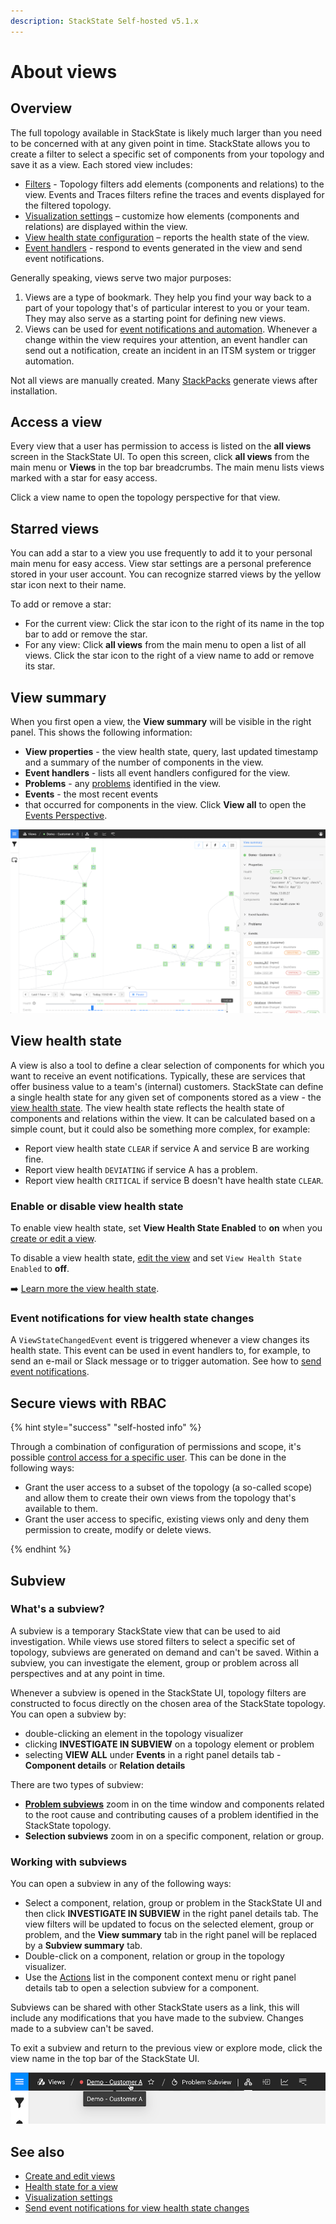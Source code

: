 ```yaml
---
description: StackState Self-hosted v5.1.x 
---
```


# About views

## Overview

The full topology available in StackState is likely much larger than you need to be concerned with at any given point in time. StackState allows you to create a filter to select a specific set of components from your topology and save it as a view. Each stored view includes:

* [Filters](../filters.md) - Topology filters add elements \(components and relations\) to the view. Events and Traces filters refine the traces and events displayed for the filtered topology.
* [Visualization settings](visualization_settings.md) – customize how elements \(components and relations\) are displayed within the view.
* [View health state configuration](about_views.md#view-health-state) – reports the health state of the view.
* [Event handlers](/use/events/event-notifications.md) - respond to events generated in the view and send event notifications.

Generally speaking, views serve two major purposes:

1. Views are a type of bookmark. They help you find your way back to a part of your topology that's of particular interest to you or your team. They may also serve as a starting point for defining new views.
2. Views can be used for [event notifications and automation](/use/events/manage-event-handlers.md). Whenever a change within the view requires your attention, an event handler can send out a notification, create an incident in an ITSM system or trigger automation.

Not all views are manually created. Many [StackPacks](../../../stackpacks/about-stackpacks.md) generate views after installation.

## Access a view

Every view that a user has permission to access is listed on the **all views** screen in the StackState UI. To open this screen, click **all views** from the main menu or **Views** in the top bar breadcrumbs. The main menu lists views marked with a star for easy access.

Click a view name to open the topology perspective for that view.

## Starred views

You can add a star to a view you use frequently to add it to your personal main menu for easy access. View star settings are a personal preference stored in your user account. You can recognize starred views by the yellow star icon next to their name.

To add or remove a star:

* For the current view: Click the star icon to the right of its name in the top bar to add or remove the star.
* For any view: Click **all views** from the main menu to open a list of all views. Click the star icon to the right of a view name to add or remove its star.

## View summary

When you first open a view, the **View summary** will be visible in the right panel. This shows the following information:

* **View properties** - the view health state, query, last updated timestamp and a summary of the number of components in the view.
* **Event handlers** - lists all event handlers configured for the view.
* **Problems** - any [problems](../../problem-analysis/about-problems.md) identified in the view.
* **Events** - the most recent events 
* that occurred for components in the view. Click **View all** to open the [Events Perspective](../perspectives/events_perspective.md).

![View summary tab](/.gitbook/assets/v51_view_summary.png)

## View health state

A view is also a tool to define a clear selection of components for which you want to receive an event notifications. Typically, these are services that offer business value to a team's \(internal\) customers. StackState can define a single health state for any given set of components stored as a view - the [view health state](../../concepts/health-state.md#view-health-state). The view health state reflects the health state of components and relations within the view. It can be calculated based on a simple count, but it could also be something more complex, for example:

* Report view health state `CLEAR` if service A and service B are working fine.
* Report view health `DEVIATING` if service A has a problem.
* Report view health `CRITICAL` if service B doesn't have health state `CLEAR`.

### Enable or disable view health state

To enable view health state, set **View Health State Enabled** to **on** when you [create or edit a view](create_edit_views.md). 

To disable a view health state, [edit the view](/use/stackstate-ui/views/create_edit_views.md) and set `View Health State Enabled` to **off**.

➡️ [Learn more the view health state](configure-view-health.md).

### Event notifications for view health state changes

A `ViewStateChangedEvent` event is triggered whenever a view changes its health state. This event can be used in event handlers to, for example, to send an e-mail or Slack message or to trigger automation. See how to [send event notifications](/use/events/manage-event-handlers.md).

## Secure views with RBAC

{% hint style="success" "self-hosted info" %}

Through a combination of configuration of permissions and scope, it's possible [control access for a specific user](../../../configure/security/rbac/role_based_access_control.md). This can be done in the following ways:

* Grant the user access to a subset of the topology \(a so-called scope\) and allow them to create their own views from the topology that's available to them.
* Grant the user access to specific, existing views only and deny them permission to create, modify or delete views.

{% endhint %}

## Subview

### What's a subview?

A subview is a temporary StackState view that can be used to aid investigation. While views use stored filters to select a specific set of topology, subviews are generated on demand and can't be saved. Within a subview, you can investigate the element, group or problem across all perspectives and at any point in time. 


Whenever a subview is opened in the StackState UI, topology filters are constructed to focus directly on the chosen area of the StackState topology. You can open a subview by:

* double-clicking an element in the topology visualizer
* clicking **INVESTIGATE IN SUBVIEW** on a topology element or problem
* selecting **VIEW ALL** under **Events** in a right panel details tab - **Component details** or **Relation details**

There are two types of subview:

* **[Problem subviews](/use/problem-analysis/problem_investigation.md#problem-subview)** zoom in on the time window and components related to the root cause and contributing causes of a problem identified in the StackState topology. 
* **Selection subviews** zoom in on a specific component, relation or group.

### Working with subviews

You can open a subview in any of the following ways:

* Select a component, relation, group or problem in the StackState UI and then click **INVESTIGATE IN SUBVIEW** in the right panel details tab. The view filters will be updated to focus on the selected element, group or problem, and the **View summary** tab in the right panel will be replaced by a **Subview summary** tab.
* Double-click on a component, relation or group in the topology visualizer.
* Use the [Actions](/use/stackstate-ui/perspectives/topology-perspective.md#actions) list in the component context menu or right panel details tab to open a selection subview for a component.

Subviews can be shared with other StackState users as a link, this will include any modifications that you have made to the subview. Changes made to a subview can't be saved.

To exit a subview and return to the previous view or explore mode, click the view name in the top bar of the StackState UI.

![Breadcrumbs with view name](/.gitbook/assets/v51_problem_subview_breadcrumb.png)

## See also

* [Create and edit views](create_edit_views.md)
* [Health state for a view](../../concepts/health-state.md#view-health-state)  
* [Visualization settings](visualization_settings.md)
* [Send event notifications for view health state changes](/use/events/manage-event-handlers.md)
